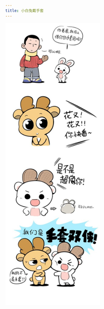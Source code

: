 ```yaml
---
title: 小白兔戴手套
---
```


<p class="text-center">
    <img src="/images/dada/2014/rabbit_shoutao.jpg" width="300px"/>
</p>
